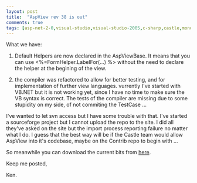 ```yaml
---
layout: post
title:  "AspView rev 38 is out"
comments: true
tags: [asp-net-2-0,visual-studio,visual-studio-2005,c-sharp,castle,monorail,aspview]
---
```



What we have:

1. Default Helpers are now declared in the AspViewBase. It means that you can use &lt;%=FormHelper.LabelFor(...) %&gt; without the need to declare the helper at the begining of the view.

2. the compiler was refactored to allow for better testing, and for implementation of further view languages. vurrently I've started with VB.NET but it is not working yet, since I have no time to make sure the VB syntax is correct. The tests of the compiler are missing due to some stupidity on my side, of not commiting the TestCase ...

I've wanted to let svn access but I have some trouble with that. I've started a sourceforge project but I cannot upload the repo to the site. I did all they've asked on the site but the import process reporting failure no matter what I do. I guess that the best way will be if the Castle team would allow AspView into it's codebase, maybe on the Contrib repo to begin with ...

So meanwhile you can download the current bits from [here](http://kenegozi.com/blog/GetFile.ashx?FileName=AspView_rev38.zip).

Keep me posted,

Ken.

